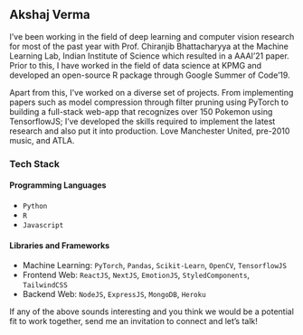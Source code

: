 ## Akshaj Verma

I’ve been working in the field of deep learning and computer vision research for most of the past year with Prof. Chiranjib Bhattacharyya at the Machine Learning Lab, Indian Institute of Science which resulted in a AAAI’21 paper. Prior to this, I have worked in the field of data science at KPMG and developed an open-source R package through Google Summer of Code’19.

Apart from this, I've worked on a diverse set of projects. From implementing papers such as model compression through filter pruning using PyTorch to building a full-stack web-app that recognizes over 150 Pokemon using TensorflowJS; I’ve developed the skills required to implement the latest research and also put it into production. Love Manchester United, pre-2010 music, and ATLA.

### Tech Stack

#### Programming Languages
- `Python`
- `R`
- `Javascript`

#### Libraries and Frameworks
- Machine Learning: `PyTorch`, `Pandas`, `Scikit-Learn`, `OpenCV`, `TensorflowJS`
- Frontend Web: `ReactJS`, `NextJS`, `EmotionJS`, `StyledComponents`, `TailwindCSS`
- Backend Web: `NodeJS`, `ExpressJS`, `MongoDB`, `Heroku`

 
If any of the above sounds interesting and you think we would be a potential fit to work together, send me an invitation to connect and let’s talk!
